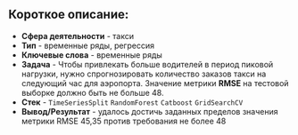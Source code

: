 ## Короткое описание:
* **Сфера деятельности** - такси
* **Тип** - временные ряды, регрессия
* **Ключевые слова** - временные ряды
* **Задача** - Чтобы привлекать больше водителей в период пиковой нагрузки, нужно спрогнозировать количество заказов такси на следующий час для аэропорта. Значение метрики **RMSE** на тестовой выборке должно быть не больше 48.
* **Стек** - `TimeSeriesSplit` `RandomForest` `Catboost` `GridSearchCV`
* **Вывод/Результат** - удалось достичь заданных пределов значения метрики RMSE 45,35 против требования не более 48
